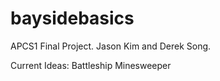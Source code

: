 # baysidebasics
APCS1 Final Project. Jason Kim and Derek Song. 

Current Ideas:
Battleship
Minesweeper

